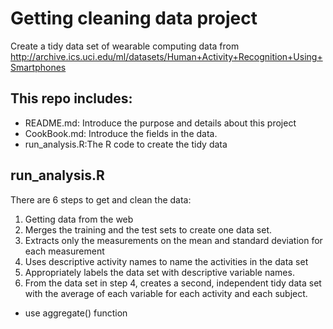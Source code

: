 # Getting cleaning data project

Create a tidy data set of wearable computing data from http://archive.ics.uci.edu/ml/datasets/Human+Activity+Recognition+Using+Smartphones

## This repo includes: 
* README.md: Introduce the purpose and details about this project
* CookBook.md: Introduce the fields in the data. 
* run_analysis.R:The R code to create the tidy data 

## run_analysis.R 
There are 6 steps to get and clean the data:

1. Getting data from the web 
2. Merges the training and the test sets to create one data set.
3. Extracts only the measurements on the mean and standard deviation for each measurement
4. Uses descriptive activity names to name the activities in the data set
5. Appropriately labels the data set with descriptive variable names. 
6. From the data set in step 4, creates a second, independent tidy data set with the average of each variable for each activity and each subject.
  * use aggregate() function 



